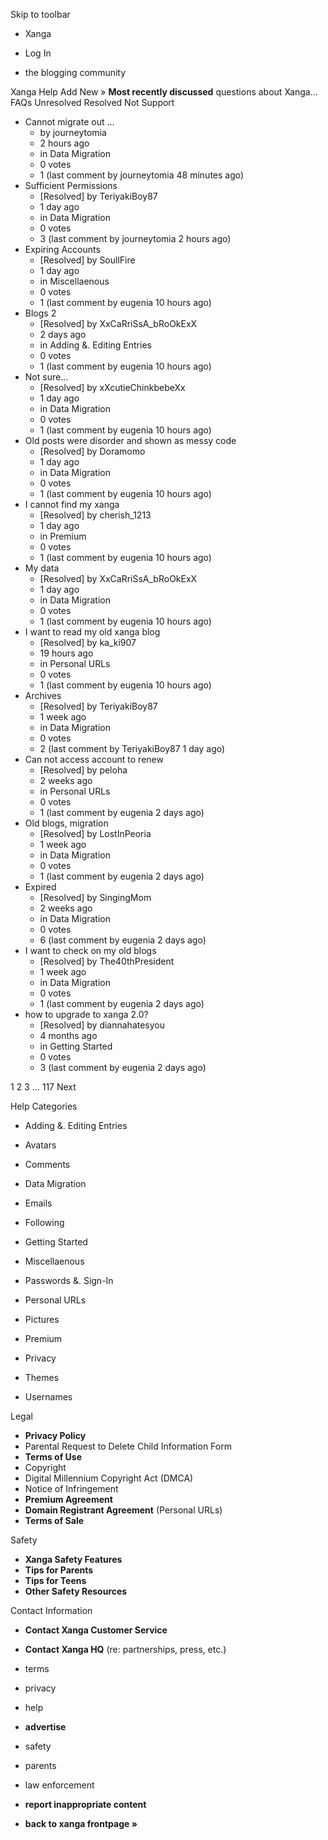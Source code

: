 Skip to toolbar

*   Xanga

*   Log In

*   the blogging community

Xanga Help Add New » **Most recently discussed** questions about Xanga… FAQs Unresolved Resolved Not Support

*   Cannot migrate out ...
    *   by journeytomia
    *   2 hours ago
    *   in Data Migration
    *   0 votes
    *   1 (last comment by journeytomia 48 minutes ago)
*   Sufficient Permissions
    *   \[Resolved\] by TeriyakiBoy87
    *   1 day ago
    *   in Data Migration
    *   0 votes
    *   3 (last comment by journeytomia 2 hours ago)
*   Expiring Accounts
    *   \[Resolved\] by SoullFire
    *   1 day ago
    *   in Miscellaenous
    *   0 votes
    *   1 (last comment by eugenia 10 hours ago)
*   Blogs 2
    *   \[Resolved\] by XxCaRriSsA\_bRoOkExX
    *   2 days ago
    *   in Adding &. Editing Entries
    *   0 votes
    *   1 (last comment by eugenia 10 hours ago)
*   Not sure...
    *   \[Resolved\] by xXcutieChinkbebeXx
    *   1 day ago
    *   in Data Migration
    *   0 votes
    *   1 (last comment by eugenia 10 hours ago)
*   Old posts were disorder and shown as messy code
    *   \[Resolved\] by Doramomo
    *   1 day ago
    *   in Data Migration
    *   0 votes
    *   1 (last comment by eugenia 10 hours ago)
*   I cannot find my xanga
    *   \[Resolved\] by cherish\_1213
    *   1 day ago
    *   in Premium
    *   0 votes
    *   1 (last comment by eugenia 10 hours ago)
*   My data
    *   \[Resolved\] by XxCaRriSsA\_bRoOkExX
    *   1 day ago
    *   in Data Migration
    *   0 votes
    *   1 (last comment by eugenia 10 hours ago)
*   I want to read my old xanga blog
    *   \[Resolved\] by ka\_ki907
    *   19 hours ago
    *   in Personal URLs
    *   0 votes
    *   1 (last comment by eugenia 10 hours ago)
*   Archives
    *   \[Resolved\] by TeriyakiBoy87
    *   1 week ago
    *   in Data Migration
    *   0 votes
    *   2 (last comment by TeriyakiBoy87 1 day ago)
*   Can not access account to renew
    *   \[Resolved\] by peloha
    *   2 weeks ago
    *   in Personal URLs
    *   0 votes
    *   1 (last comment by eugenia 2 days ago)
*   Old blogs, migration
    *   \[Resolved\] by LostInPeoria
    *   1 week ago
    *   in Data Migration
    *   0 votes
    *   1 (last comment by eugenia 2 days ago)
*   Expired
    *   \[Resolved\] by SingingMom
    *   2 weeks ago
    *   in Data Migration
    *   0 votes
    *   6 (last comment by eugenia 2 days ago)
*   I want to check on my old blogs
    *   \[Resolved\] by The40thPresident
    *   1 week ago
    *   in Data Migration
    *   0 votes
    *   1 (last comment by eugenia 2 days ago)
*   how to upgrade to xanga 2.0?
    *   \[Resolved\] by diannahatesyou
    *   4 months ago
    *   in Getting Started
    *   0 votes
    *   3 (last comment by eugenia 2 days ago)

1 2 3 ... 117 Next

Help Categories

*   Adding &. Editing Entries
*   Avatars
*   Comments
*   Data Migration
*   Emails
*   Following
*   Getting Started
*   Miscellaenous

*   Passwords &. Sign-In
*   Personal URLs
*   Pictures
*   Premium
*   Privacy
*   Themes
*   Usernames

Legal

*   **Privacy Policy**
*   Parental Request to Delete Child Information Form
*   **Terms of Use**
*   Copyright
*   Digital Millennium Copyright Act (DMCA)
*   Notice of Infringement
*   **Premium Agreement**
*   **Domain Registrant Agreement** (Personal URLs)
*   **Terms of Sale**

Safety

*   **Xanga Safety Features**
*   **Tips for Parents**
*   **Tips for Teens**
*   **Other Safety Resources**

Contact Information

*   **Contact Xanga Customer Service**
*   **Contact Xanga HQ** (re: partnerships, press, etc.)

*   terms
*   privacy
*   help
*   **advertise**

*   safety
*   parents
*   law enforcement
*   **report inappropriate content**

*   **back to xanga frontpage »**